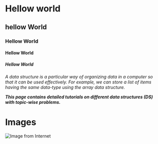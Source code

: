 # Hellow world
## hellow World
### Hellow World
#### Hellow World
##### Hellow World


*A data structure is a particular way of organizing data in a computer so that it can be used effectively. For example, we can store a list of items having the same data-type using the array data structure.* 

***This page contains detailed tutorials on different data structures (DS) with topic-wise problems.***

# Images
![Image from Internet](https://assets.eflorist.com/site/32084100/Homepage/Cover_6.jpg)

